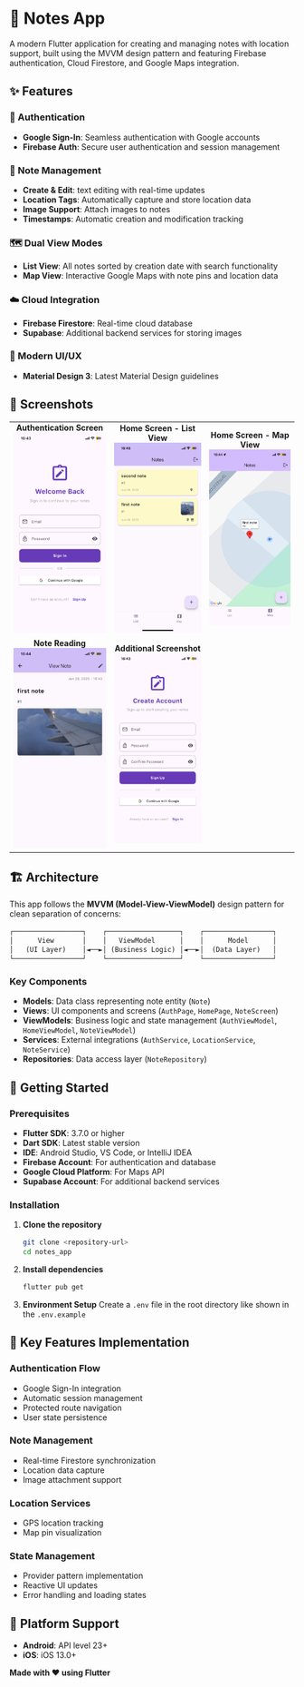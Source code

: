 # 📝 Notes App

A modern Flutter application for creating and managing notes with location support, built using the MVVM design pattern and featuring Firebase authentication, Cloud Firestore, and Google Maps integration.

## ✨ Features

### 🔐 Authentication

- **Google Sign-In**: Seamless authentication with Google accounts
- **Firebase Auth**: Secure user authentication and session management

### 📝 Note Management

- **Create & Edit**: text editing with real-time updates
- **Location Tags**: Automatically capture and store location data
- **Image Support**: Attach images to notes
- **Timestamps**: Automatic creation and modification tracking

### 🗺️ Dual View Modes

- **List View**: All notes sorted by creation date with search functionality
- **Map View**: Interactive Google Maps with note pins and location data

### ☁️ Cloud Integration

- **Firebase Firestore**: Real-time cloud database
- **Supabase**: Additional backend services for storing images

### 🎨 Modern UI/UX

- **Material Design 3**: Latest Material Design guidelines

## 📸 Screenshots

<div align="center">
  <table>
    <tr>
      <td align="center">
        <b>Authentication Screen</b><br/>
        <img src="screenshots/auth_screen.PNG" width="200" alt="Authentication Screen"/>
      </td>
      <td align="center">
        <b>Home Screen - List View</b><br/>
        <img src="screenshots/home_list_view.PNG" width="200" alt="Home Screen List View"/>
      </td>
      <td align="center">
        <b>Home Screen - Map View</b><br/>
        <img src="screenshots/home_map_view.PNG" width="200" alt="Home Screen Map View"/>
      </td>
    </tr>
    <tr>
      <td align="center">
        <b>Note Reading</b><br/>
        <img src="screenshots/note_reading.PNG" width="200" alt="Note Reading Screen"/>
      </td>
      <td align="center">
        <b>Additional Screenshot</b><br/>
        <img src="screenshots/IMG_7103.PNG" width="200" alt="Additional App Screenshot"/>
      </td>
    </tr>
  </table>
</div>

## 🏗️ Architecture

This app follows the **MVVM (Model-View-ViewModel)** design pattern for clean separation of concerns:

```
┌─────────────────┐    ┌──────────────────┐    ┌─────────────────┐
│      View       │    │   ViewModel      │    │      Model      │
│   (UI Layer)    │◄──►│ (Business Logic) │◄──►│  (Data Layer)   │
└─────────────────┘    └──────────────────┘    └─────────────────┘
```

### Key Components

- **Models**: Data class representing note entity (`Note`)
- **Views**: UI components and screens (`AuthPage`, `HomePage`, `NoteScreen`)
- **ViewModels**: Business logic and state management (`AuthViewModel`, `HomeViewModel`, `NoteViewModel`)
- **Services**: External integrations (`AuthService`, `LocationService`, `NoteService`)
- **Repositories**: Data access layer (`NoteRepository`)

## 🚀 Getting Started

### Prerequisites

- **Flutter SDK**: 3.7.0 or higher
- **Dart SDK**: Latest stable version
- **IDE**: Android Studio, VS Code, or IntelliJ IDEA
- **Firebase Account**: For authentication and database
- **Google Cloud Platform**: For Maps API
- **Supabase Account**: For additional backend services

### Installation

1. **Clone the repository**

   ```bash
   git clone <repository-url>
   cd notes_app
   ```

2. **Install dependencies**

   ```bash
   flutter pub get
   ```

3. **Environment Setup**
   Create a `.env` file in the root directory like shown in the `.env.example`

## 🎯 Key Features Implementation

### Authentication Flow

- Google Sign-In integration
- Automatic session management
- Protected route navigation
- User state persistence

### Note Management

- Real-time Firestore synchronization
- Location data capture
- Image attachment support

### Location Services

- GPS location tracking
- Map pin visualization

### State Management

- Provider pattern implementation
- Reactive UI updates
- Error handling and loading states

## 📱 Platform Support

- **Android**: API level 23+
- **iOS**: iOS 13.0+

**Made with ❤️ using Flutter**
